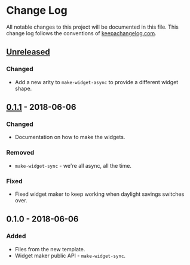 # Change Log
All notable changes to this project will be documented in this file. This change log follows the conventions of [keepachangelog.com](http://keepachangelog.com/).

## [Unreleased]
### Changed
- Add a new arity to `make-widget-async` to provide a different widget shape.

## [0.1.1] - 2018-06-06
### Changed
- Documentation on how to make the widgets.

### Removed
- `make-widget-sync` - we're all async, all the time.

### Fixed
- Fixed widget maker to keep working when daylight savings switches over.

## 0.1.0 - 2018-06-06
### Added
- Files from the new template.
- Widget maker public API - `make-widget-sync`.

[Unreleased]: https://github.com/your-name/backend/compare/0.1.1...HEAD
[0.1.1]: https://github.com/your-name/backend/compare/0.1.0...0.1.1
